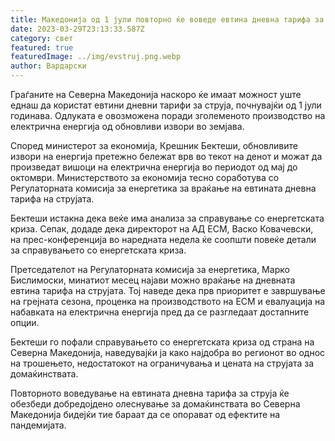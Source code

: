 ```yaml
---
title: Македонија од 1 јули повторно ќе воведе евтина дневна тарифа за струја
date: 2023-03-29T23:13:33.587Z
category: свет
featured: true
featuredImage: ../img/evstruj.png.webp
author: Вардарски
---
```


Граѓаните на Северна Македонија наскоро ќе имаат можност уште еднаш да користат евтини дневни тарифи за струја, почнувајќи од 1 јули годинава. Одлуката е овозможена поради зголеменото производство на електрична енергија од обновливи извори во земјава.

Според министерот за економија, Крешник Бектеши, обновливите извори на енергија претежно бележат врв во текот на денот и можат да произведат вишоци на електрична енергија во периодот од мај до октомври. Министерството за економија тесно соработува со Регулаторната комисија за енергетика за враќање на евтината дневна тарифа на струјата.

Бектеши истакна дека веќе има анализа за справување со енергетската криза. Сепак, додаде дека директорот на АД ЕСМ, Васко Ковачевски, на прес-конференција во наредната недела ќе соопшти повеќе детали за справувањето со енергетската криза.

Претседателот на Регулаторната комисија за енергетика, Марко Бислимоски, минатиот месец најави можно враќање на дневната евтина тарифа на струјата. Тој наведе дека прв приоритет е завршување на грејната сезона, проценка на производството на ЕСМ и евалуација на набавката на електрична енергија пред да се разгледаат достапните опции.

Бектеши го пофали справувањето со енергетската криза од страна на Северна Македонија, наведувајќи ја како најдобра во регионот во однос на трошењето, недостатокот на ограничувања и цената на струјата за домаќинствата.

Повторното воведување на евтината дневна тарифа за струја ќе обезбеди добредојдено олеснување за домаќинствата во Северна Македонија бидејќи тие бараат да се опорават од ефектите на пандемијата.
